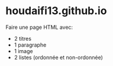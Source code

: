 # houdaifi13.github.io

Faire une page HTML avec:
- 2 titres
- 1 paragraphe
- 1 image
- 2 listes (ordonnée et non-ordonnée)

